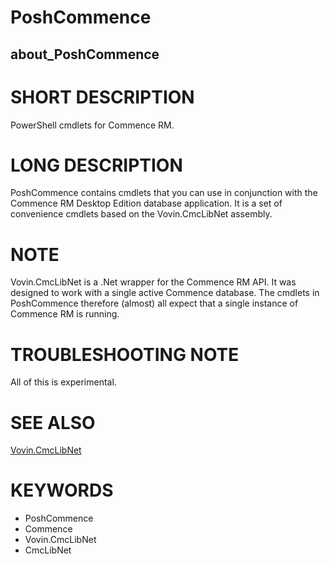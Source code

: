 ﻿# PoshCommence
## about_PoshCommence

# SHORT DESCRIPTION
PowerShell cmdlets for Commence RM.


# LONG DESCRIPTION
PoshCommence contains cmdlets that you can use in conjunction with the Commence RM Desktop Edition database application. 
It is a set of convenience cmdlets based on the Vovin.CmcLibNet assembly.

# NOTE
Vovin.CmcLibNet is a .Net wrapper for the Commence RM API. It was designed to work with a single active Commence database. The cmdlets in PoshCommence therefore (almost) all expect that a single instance of Commence RM is running.

# TROUBLESHOOTING NOTE
All of this is experimental.

# SEE ALSO
[Vovin.CmcLibNet](https://github.com/arnovb-github/CmcLibNet)


# KEYWORDS
- PoshCommence
- Commence
- Vovin.CmcLibNet
- CmcLibNet
